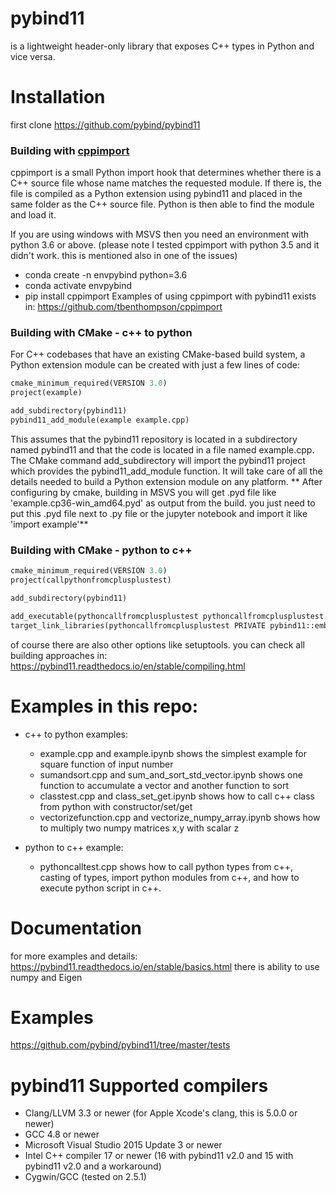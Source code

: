 # pybind11
is a lightweight header-only library that exposes C++ types in Python and vice versa.

# Installation
first clone https://github.com/pybind/pybind11
### Building with [cppimport](https://github.com/tbenthompson/cppimport)
 cppimport is a small Python import hook that determines whether there is a C++ source file whose name matches the requested module. If there is, the file is compiled as a Python extension using pybind11 and placed in the same folder as the C++ source file. Python is then able to find the module and load it.
 
If you are using windows with MSVS then you need an environment with python 3.6 or above. (please note I tested cppimport with python 3.5 and it didn't work. this is mentioned also in one of the issues)
- conda create -n envpybind python=3.6
- conda activate envpybind
- pip install cppimport
Examples of using cppimport with pybind11 exists in: https://github.com/tbenthompson/cppimport

### Building with CMake - c++ to python
For C++ codebases that have an existing CMake-based build system, a Python extension module can be created with just a few lines of code:

```python
cmake_minimum_required(VERSION 3.0)
project(example)

add_subdirectory(pybind11)
pybind11_add_module(example example.cpp)
```
This assumes that the pybind11 repository is located in a subdirectory named pybind11 and that the code is located in a file named example.cpp. The CMake command add_subdirectory will import the pybind11 project which provides the pybind11_add_module function. It will take care of all the details needed to build a Python extension module on any platform.
** After configuring by cmake, building in MSVS you will get .pyd file like 'example.cp36-win_amd64.pyd' as output from the build. you just need to put this .pyd file next to .py file or the jupyter notebook and import it like 'import example'**

### Building with CMake - python to c++
```python
cmake_minimum_required(VERSION 3.0)
project(callpythonfromcplusplustest)

add_subdirectory(pybind11)

add_executable(pythoncallfromcplusplustest pythoncallfromcplusplustest.cpp)
target_link_libraries(pythoncallfromcplusplustest PRIVATE pybind11::embed)
```

of course there are also other options like setuptools. you can check all building approaches in:
https://pybind11.readthedocs.io/en/stable/compiling.html

# Examples in this repo:
- c++ to python examples:
    - example.cpp and example.ipynb shows the simplest example for square function of input number
   - sumandsort.cpp and sum_and_sort_std_vector.ipynb shows one function to accumulate a vector and another function to sort
   - classtest.cpp and class_set_get.ipynb shows how to call c++ class from python with constructor/set/get
   - vectorizefunction.cpp and vectorize_numpy_array.ipynb shows how to multiply two numpy matrices x,y with scalar z
   
- python to c++ example:
    - pythoncalltest.cpp shows how to call python types from c++, casting of types, import python modules from c++, and how to execute python script in c++.

# Documentation
for more examples and details:
https://pybind11.readthedocs.io/en/stable/basics.html
there is ability to use numpy and Eigen

# Examples
https://github.com/pybind/pybind11/tree/master/tests

# pybind11 Supported compilers
- Clang/LLVM 3.3 or newer (for Apple Xcode's clang, this is 5.0.0 or newer)
- GCC 4.8 or newer
- Microsoft Visual Studio 2015 Update 3 or newer
- Intel C++ compiler 17 or newer (16 with pybind11 v2.0 and 15 with pybind11 v2.0 and a workaround)
- Cygwin/GCC (tested on 2.5.1)